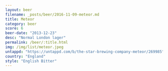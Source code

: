 ```yaml
---
layout: beer
filename: _posts/beer/2016-11-09-meteor.md
title: Meteor
category: beer
score: 6
beer-date: "2013-12-23"
desc: "Normal London lager"
permalink: /beer/:title.html
img: /img/list/meteor.jpeg
untappd: "https://untappd.com/b/the-star-brewing-company-meteor/269985"
country: "England"
style: "English Bitter"
---
```

